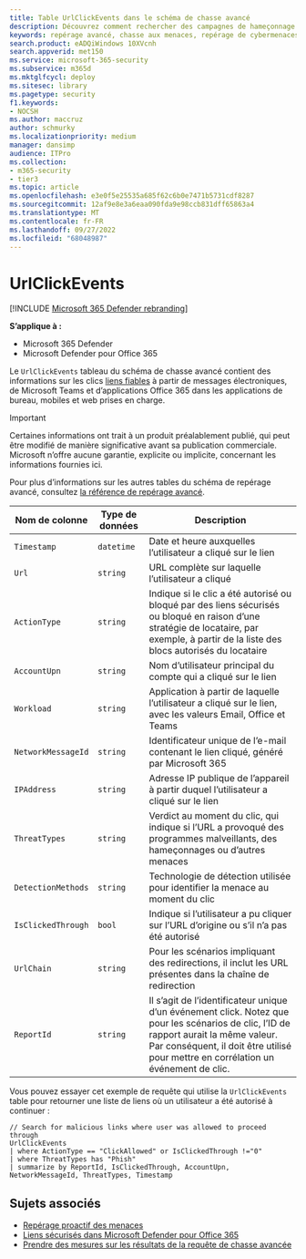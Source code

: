 ```yaml
---
title: Table UrlClickEvents dans le schéma de chasse avancé
description: Découvrez comment rechercher des campagnes de hameçonnage et des clics suspects à l’aide de la table UrlClickEvents dans le schéma de chasse avancé.
keywords: repérage avancé, chasse aux menaces, repérage de cybermenaces, Microsoft 365 Defender, microsoft 365, m365, recherche, requête, télémétrie, référence de schéma, kusto, table, colonne, type de données, description, UrlClickEvents, SafeLinks, hameçonnage, programmes malveillants, clics malveillants, outlook, équipes, e-mail, office365
search.product: eADQiWindows 10XVcnh
search.appverid: met150
ms.service: microsoft-365-security
ms.subservice: m365d
ms.mktglfcycl: deploy
ms.sitesec: library
ms.pagetype: security
f1.keywords:
- NOCSH
ms.author: maccruz
author: schmurky
ms.localizationpriority: medium
manager: dansimp
audience: ITPro
ms.collection:
- m365-security
- tier3
ms.topic: article
ms.openlocfilehash: e3e0f5e25535a685f62c6b0e7471b5731cdf8287
ms.sourcegitcommit: 12af9e8e3a6eaa090fda9e98ccb831dff65863a4
ms.translationtype: MT
ms.contentlocale: fr-FR
ms.lasthandoff: 09/27/2022
ms.locfileid: "68048987"
---
```

# <a name="urlclickevents"></a>UrlClickEvents

[!INCLUDE [Microsoft 365 Defender rebranding](../includes/microsoft-defender.md)]


**S’applique à :**
- Microsoft 365 Defender
- Microsoft Defender pour Office 365


Le `UrlClickEvents` tableau du schéma de chasse avancé contient des informations sur les clics [liens fiables](../office-365-security/safe-links.md) à partir de messages électroniques, de Microsoft Teams et d’applications Office 365 dans les applications de bureau, mobiles et web prises en charge. 

> [!IMPORTANT]
> Certaines informations ont trait à un produit préalablement publié, qui peut être modifié de manière significative avant sa publication commerciale. Microsoft n’offre aucune garantie, explicite ou implicite, concernant les informations fournies ici.

Pour plus d’informations sur les autres tables du schéma de repérage avancé, consultez [la référence de repérage avancé](advanced-hunting-schema-tables.md).

| Nom de colonne | Type de données | Description |
|-------------|-----------|-------------|
| `Timestamp` | `datetime` | Date et heure auxquelles l’utilisateur a cliqué sur le lien |
| `Url` | `string` | URL complète sur laquelle l’utilisateur a cliqué |
| `ActionType` | `string` | Indique si le clic a été autorisé ou bloqué par des liens sécurisés ou bloqué en raison d’une stratégie de locataire, par exemple, à partir de la liste des blocs autorisés du locataire|
| `AccountUpn` | `string` | Nom d’utilisateur principal du compte qui a cliqué sur le lien|
| `Workload` | `string` | Application à partir de laquelle l’utilisateur a cliqué sur le lien, avec les valeurs Email, Office et Teams|
| `NetworkMessageId` | `string` | Identificateur unique de l’e-mail contenant le lien cliqué, généré par Microsoft 365|
| `IPAddress` | `string` | Adresse IP publique de l’appareil à partir duquel l’utilisateur a cliqué sur le lien|
| `ThreatTypes` | `string` | Verdict au moment du clic, qui indique si l’URL a provoqué des programmes malveillants, des hameçonnages ou d’autres menaces|
| `DetectionMethods` | `string` | Technologie de détection utilisée pour identifier la menace au moment du clic|
| `IsClickedThrough` | `bool` | Indique si l’utilisateur a pu cliquer sur l’URL d’origine ou s’il n’a pas été autorisé|
| `UrlChain` | `string` | Pour les scénarios impliquant des redirections, il inclut les URL présentes dans la chaîne de redirection|
| `ReportId` | `string` | Il s’agit de l’identificateur unique d’un événement click. Notez que pour les scénarios de clic, l’ID de rapport aurait la même valeur. Par conséquent, il doit être utilisé pour mettre en corrélation un événement de clic.|

Vous pouvez essayer cet exemple de requête qui utilise la `UrlClickEvents` table pour retourner une liste de liens où un utilisateur a été autorisé à continuer : 

```kusto
// Search for malicious links where user was allowed to proceed through
UrlClickEvents
| where ActionType == "ClickAllowed" or IsClickedThrough !="0"
| where ThreatTypes has "Phish"
| summarize by ReportId, IsClickedThrough, AccountUpn, NetworkMessageId, ThreatTypes, Timestamp
```

## <a name="related-topics"></a>Sujets associés

- [Repérage proactif des menaces](advanced-hunting-overview.md)
- [Liens sécurisés dans Microsoft Defender pour Office 365](../office-365-security/safe-links.md)
- [Prendre des mesures sur les résultats de la requête de chasse avancée](advanced-hunting-take-action.md)